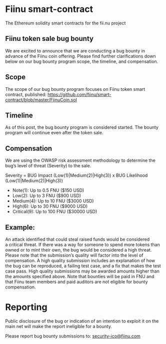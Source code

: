 # Fiinu smart-contract
The Ethereum solidity smart contracts for the fii.nu project

## Fiinu token sale bug bounty
We are excited to announce that we are conducting a bug bounty in advance of the Fiinu coin offering. Please find further clarifications down below on our bug bounty program scope, the timeline, and compensation.

## Scope
The scope of our bug bounty program focuses on Fiinu token smart contract, published:
https://github.com/fiinu/smart-contract/blob/master/FiinuCoin.sol

## Timeline
As of this post, the bug bounty program is considered started. The bounty program will continue even after the token sale.

## Compensation
We are using the OWASP risk assessment methodology to determine the bug’s level of threat (Severity) to the sale.

Severity = BUG Impact (Low(1)|Medium(2)|High(3)) x BUG Likelihood (Low(1)|Medium(2)|High(3))

- Note(1): Up to 0.5 FNU ($150 USD)
- Low(2): Up to 3 FNU ($900 USD)
- Medium(4): Up to 10 FNU ($3000 USD)
- High(6): Up to 30 FNU ($9000 USD)
- Critical(9): Up to 100 FNU ($30000 USD)

## Example:
An attack identified that could steal raised funds would be considered a critical threat.
If there was a way for someone to spend more tokens than owned or to mint their own, the bug would be considered a high threat.
Please note that the submission’s quality will factor into the level of compensation. A high quality submission includes an explanation of how the bug can be reproduced, a failing test case, and a fix that makes the test case pass. High quality submissions may be awarded amounts higher than the amounts specified above.
Note that bounties will be paid in FNU and that Fiinu team members and paid auditors are not eligible for bounty compensation.

# Reporting
Public disclosure of the bug or indication of an intention to exploit it on the main net will make the report ineligible for a bounty.

Please report bug bounty submissions to: security-ico@fiinu.com
